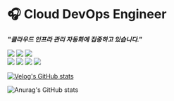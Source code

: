 # 🎧 Cloud DevOps Engineer

***"클라우드 인프라 관리 자동화에 집중하고 있습니다."***

<img src="https://img.shields.io/badge/Terraform-3DDC84?style=flat-square&logo=Terraform&logoColor=7B42BC"> <img src="https://img.shields.io/badge/Consul-3DDC84?style=flat-square&logo=Consul&logoColor=F24C53"> <img src="https://img.shields.io/badge/Docker-3DDC84?style=flat-square&logo=Docker&logoColor=2496ED">
<br/>
<img src="https://img.shields.io/badge/Kubernetes-3DDC84?style=flat-square&logo=Kubernetes&logoColor=326CE5"/>  <img src="https://img.shields.io/badge/AWS-3DDC84?style=flat-square&logo=Amazon AWS&logoColor=232F3E">  <img src="https://img.shields.io/badge/Azure-3DDC84?style=flat-square&logo=Microsoft Azure&logoColor=0078D4"> <img src="https://img.shields.io/badge/Kafka-3DDC84?style=flat-square&logo=Apache Kafka&logoColor=231F20">


[![Velog's GitHub stats](https://velog-readme-stats.vercel.app/api?name=orpsh1941&color=dark)](https://velog.io/@orpsh1941/Azure-Landing-Zone)

![Anurag's GitHub stats](https://github-readme-stats.vercel.app/api?username=ShinhyeongPark&show_icons=true&theme=vue-dark)
